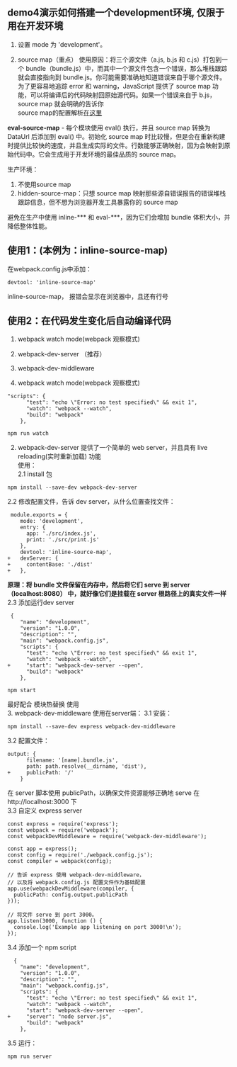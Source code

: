 ## demo4演示如何搭建一个development环境, 仅限于用在开发环境
1. 设置 mode 为 'development'。

2. source map（重点）
使用原因：将三个源文件（a.js, b.js 和 c.js）打包到一个 bundle（bundle.js）中，而其中一个源文件包含一个错误，那么堆栈跟踪就会直接指向到 bundle.js。你可能需要准确地知道错误来自于哪个源文件。  
为了更容易地追踪 error 和 warning，JavaScript 提供了 source map 功能，可以将编译后的代码映射回原始源代码。如果一个错误来自于 b.js，source map 就会明确的告诉你  
source map的配置解析[在这里](https://webpack.docschina.org/configuration/devtool)  

**eval-source-map** - 每个模块使用 eval() 执行，并且 source map 转换为 DataUrl 后添加到 eval() 中。初始化 source map 时比较慢，但是会在重新构建时提供比较快的速度，并且生成实际的文件。行数能够正确映射，因为会映射到原始代码中。它会生成用于开发环境的最佳品质的 source map。

生产环境：
1. 不使用source map
2. hidden-source-map：只想 source map 映射那些源自错误报告的错误堆栈跟踪信息，但不想为浏览器开发工具暴露你的 source map

避免在生产中使用 inline-*** 和 eval-***，因为它们会增加 bundle 体积大小，并降低整体性能。

## 使用1：(本例为：inline-source-map)
在webpack.config.js中添加：
```
devtool: 'inline-source-map'
```
inline-source-map， 报错会显示在浏览器中，且还有行号


## 使用2：在代码发生变化后自动编译代码
1. webpack watch mode(webpack 观察模式)
2. webpack-dev-server  （推荐）
3. webpack-dev-middleware



1. webpack watch mode(webpack 观察模式)
```
"scripts": {
      "test": "echo \"Error: no test specified\" && exit 1",
      "watch": "webpack --watch",
      "build": "webpack"
    },
```
```
npm run watch
```
2. webpack-dev-server
提供了一个简单的 web server，并且具有 live reloading(实时重新加载) 功能  
使用：  
2.1 install 包
```
npm install --save-dev webpack-dev-server
```
2.2 修改配置文件，告诉 dev server，从什么位置查找文件：
```
 module.exports = {
    mode: 'development',
    entry: {
      app: './src/index.js',
      print: './src/print.js'
    },
    devtool: 'inline-source-map',
+   devServer: {
+     contentBase: './dist'
+   },
```
**原理：将 bundle 文件保留在内存中，然后将它们 serve 到 server（localhost:8080） 中，就好像它们是挂载在 server 根路径上的真实文件一样**  
2.3 添加运行dev server
```
 {
    "name": "development",
    "version": "1.0.0",
    "description": "",
    "main": "webpack.config.js",
    "scripts": {
      "test": "echo \"Error: no test specified\" && exit 1",
      "watch": "webpack --watch",
+     "start": "webpack-dev-server --open",
      "build": "webpack"
    },
```
```
npm start
```
最好配合 模块热替换 使用  
3. webpack-dev-middleware
使用在server端：
3.1 安装：
```
npm install --save-dev express webpack-dev-middleware
```
3.2 配置文件：
```
output: {
      filename: '[name].bundle.js',
      path: path.resolve(__dirname, 'dist'),
+     publicPath: '/'
    }
```
在 server 脚本使用 publicPath，以确保文件资源能够正确地 serve 在 http://localhost:3000 下  
3.3 自定义 express server
```
const express = require('express');
const webpack = require('webpack');
const webpackDevMiddleware = require('webpack-dev-middleware');

const app = express();
const config = require('./webpack.config.js');
const compiler = webpack(config);

// 告诉 express 使用 webpack-dev-middleware，
// 以及将 webpack.config.js 配置文件作为基础配置
app.use(webpackDevMiddleware(compiler, {
  publicPath: config.output.publicPath
}));

// 将文件 serve 到 port 3000。
app.listen(3000, function () {
  console.log('Example app listening on port 3000!\n');
});
```
3.4 添加一个 npm script
```
  {
    "name": "development",
    "version": "1.0.0",
    "description": "",
    "main": "webpack.config.js",
    "scripts": {
      "test": "echo \"Error: no test specified\" && exit 1",
      "watch": "webpack --watch",
      "start": "webpack-dev-server --open",
+     "server": "node server.js",
      "build": "webpack"
    },
```
3.5 运行：
```
npm run server
```